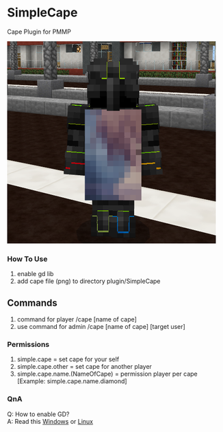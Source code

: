 # SimpleCape
Cape Plugin for PMMP


![](icon.png)
### How To Use
1. enable gd lib
2. add cape file (png) to directory plugin/SimpleCape

## Commands
1. command for player /cape [name of cape]
2. use command for admin /cape [name of cape] [target user]

### Permissions
1. simple.cape = set cape for your self
2. simple.cape.other = set cape for another player
3. simple.cape.name.(NameOfCape) = permission player per cape [Example: simple.cape.name.diamond]

### QnA
Q: How to enable GD?\
A: Read this [Windows](https://forums.pmmp.io/threads/gd-on-php.6532/) or [Linux](https://forums.pmmp.io/threads/how-to-install-gd-lib-in-php-binary.4372/)
